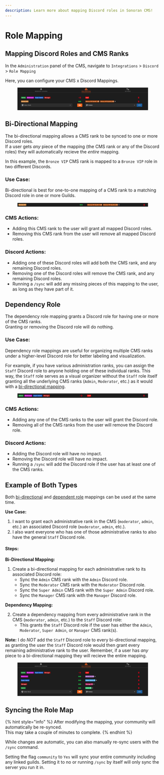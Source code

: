 ```yaml
---
description: Learn more about mapping Discord roles in Sonoran CMS!
---
```


# Role Mapping

## Mapping Discord Roles and CMS Ranks

In the `Administration` panel of the CMS, navigate to `Integrations` > `Discord` > `Role Mapping`

Here, you can configure your CMS x Discord Mappings.

<figure><img src="../../.gitbook/assets/image (4).png" alt=""><figcaption></figcaption></figure>

## Bi-Directional Mapping

The bi-directional mapping allows a CMS rank to be synced to one or more Discord roles.\
If a user gets _any_ piece of the mapping (the CMS rank or any of the Discord roles) they will automatically recieve the _entire_ mapping.

In this example, the `Bronze VIP` CMS rank is mapped to a `Bronze VIP` role in two different Discords.

### Use Case:

Bi-directional is best for one-to-one mapping of a CMS rank to a matching Discord role in one or more Guilds.

<figure><img src="../../.gitbook/assets/image (2).png" alt=""><figcaption></figcaption></figure>

### CMS Actions:

* Adding this CMS rank to the user will grant all mapped Discord roles.
* Removing this CMS rank from the user will remove all mapped Discord roles.

### Discord Actions:

* Adding one of these Discord roles will add both the CMS rank, and any remaining Discord roles.
* Removing one of the Discord roles will remove the CMS rank, and any remaining Discord roles.
* Running a `/sync` will add any missing pieces of this mapping to the user, as long as they have part of it.

## Dependency Role

The dependency role mapping grants a Discord role for having one or more of the CMS ranks.\
Granting or removing the Discord role will do nothing.

### Use Case:

Dependency role mappings are useful for organizing multiple CMS ranks under a higher-level Discord role for better labeling and visualization.

For example, if you have various administration ranks, you can assign the `Staff` Discord role to anyone holding one of these individual ranks. This way, the `Staff` role serves as a visual organizer without the `Staff` role itself granting all the underlying CMS ranks (`Admin`, `Moderator`, etc.) as it would with a [bi-directional mapping](role-mapping.md#bi-directional-mapping).

<figure><img src="../../.gitbook/assets/image (3).png" alt=""><figcaption></figcaption></figure>

### CMS Actions:

* Adding any one of the CMS ranks to the user will grant the Discord role.
* Removing all of the CMS ranks from the user will remove the Discord role.

### Discord Actions:

* Adding the Discord role will have no impact.
* Removing the Discord role will have no impact.
* Running a `/sync` will add the Discord role if the user has at least one of the CMS ranks.

## Example of Both Types

Both [bi-directional](role-mapping.md#bi-directional-mapping) and [dependent role](role-mapping.md#dependency-role) mappings can be used at the same time.

**Use Case:**

1. I want to grant each administrative rank in the CMS (`moderator`, `admin`, etc.) an associated Discord role (`moderator`, `admin`, etc.).
2. I also want everyone who has one of those administrative ranks to also have the general `Staff` Discord role.

#### Steps:

**Bi-Directional Mapping:**

1. Create a bi-directional mapping for each administrative rank to its associated Discord role:
   * Sync the `Admin` CMS rank with the `Admin` Discord role.
   * Sync the `Moderator` CMS rank with the `Moderator` Discord role.
   * Sync the `Super Admin` CMS rank with the `Super Admin` Discord role.
   * Sync the `Manager` CMS rank with the `Manager` Discord role.

**Dependency Mapping:**

2. Create a dependency mapping from every administrative rank in the CMS (`moderator`, `admin`, etc.) to the `Staff` Discord role:
   * This grants the `Staff` Discord role if the user has either the `Admin`, `Moderator`, `Super Admin`, or `Manager` CMS rank(s).

**Note:** I do _NOT_ add the `Staff` Discord role to every bi-directional mapping, as granting the user the `Staff` Discord role would then grant every remaining administrative rank to the user. Remember, if a user has _any_ piece to a bi-directional mapping they will recieve the entire mapping.

<figure><img src="../../.gitbook/assets/image (5).png" alt=""><figcaption></figcaption></figure>

## Syncing the Role Map

{% hint style="info" %}
After modifying the mapping, your community will automatically be re-synced.\
This may take a couple of minutes to complete.
{% endhint %}

While changes are automatic, you can also manually re-sync users with the `/sync` command.

Setting the flag `community` to `Yes` will sync your entire community including any linked guilds. Setting it to no or running `/sync` by itself will only sync the server you run it in.
